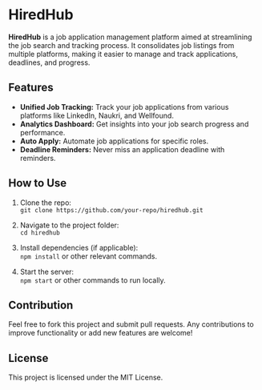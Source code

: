 # HiredHub

**HiredHub** is a job application management platform aimed at streamlining the job search and tracking process. It consolidates job listings from multiple platforms, making it easier to manage and track applications, deadlines, and progress.

## Features

- **Unified Job Tracking:** Track your job applications from various platforms like LinkedIn, Naukri, and Wellfound.
- **Analytics Dashboard:** Get insights into your job search progress and performance.
- **Auto Apply:** Automate job applications for specific roles.
- **Deadline Reminders:** Never miss an application deadline with reminders.

## How to Use

1. Clone the repo:  
   `git clone https://github.com/your-repo/hiredhub.git`

2. Navigate to the project folder:  
   `cd hiredhub`

3. Install dependencies (if applicable):  
   `npm install` or other relevant commands.

4. Start the server:  
   `npm start` or other commands to run locally.

## Contribution

Feel free to fork this project and submit pull requests. Any contributions to improve functionality or add new features are welcome!

## License

This project is licensed under the MIT License.